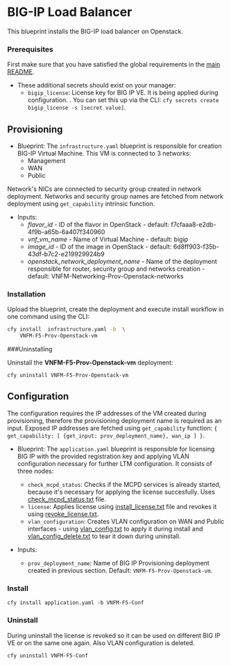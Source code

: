 # BIG-IP Load Balancer

This blueprint installs the BIG-IP load balancer on Openstack.

### Prerequisites

First make sure that you have satisfied the global requirements in the [main README](../README.md).

* These additional secrets should exist on your manager:
  * `bigip_license`: License key for BIG IP VE. It is being applied during configuration. . You can set this up via the CLI: `cfy secrets create bigip_license -s [secret value]`.

## Provisioning

* Blueprint: The `infrastructure.yaml` blueprint is responsible for creation BIG-IP Virtual Machine. This VM is connected to 3 networks:
  * Management
  * WAN
  * Public

Network's NICs are connected to security group created in network deployment.
Networks and security group names are fetched from network deployment using `get_capability` intrinsic function.

* Inputs:
  * *flavor_id* - ID of the flavor in OpenStack - default: f7cfaaa8-e2db-4f9b-a65b-6a407f340960
  * *vnf_vm_name* - Name of Virtual Machine - default: bigip
  * *image_id* - ID of the image in OpenStack - default: 6d8ff903-f35b-43df-b7c2-e219929924b9
  * *openstack_network_deployment_name* - Name of the deployment responsible for router, security group and networks creation -
      default: VNFM-Networking-Prov-Openstack-networks

### Installation

Upload the blueprint, create the deployment and execute install workflow in one command using the CLI:

```bash
cfy install  infrastructure.yaml -b  \
    VNFM-F5-Prov-Openstack-vm
```

###Uninstalling

Uninstall the **VNFM-F5-Prov-Openstack-vm** deployment:

```
cfy uninstall VNFM-F5-Prov-Openstack-vm
```

## Configuration

The configuration requires the IP addresses of the VM created during provisioning, therefore the provisioning deployment name is required as an input. Exposed IP addresses are fetched using `get_capability` function: `{ get_capability: [ {get_input: prov_deployment_name}, wan_ip ] }`.

* Blueprint: The `application.yaml` blueprint is responsible for licensing BIG IP with the provided registration key and applying VLAN configuration necessary for further LTM configuration. It consists of three nodes:
  * `check_mcpd_status`: Checks if the MCPD services is already started, because it's necessary for applying the license succesfully.
  Uses [check_mcpd_status.txt](Resources/templates/check_mcpd_status.txt) file.
  * `license`: Applies license using [install_license.txt](Resources/templates/install_license.txt) file and revokes it using [revoke_license.txt](Resources/templates/revoke_license.txt).
  * `vlan_configuration`: Creates VLAN configuration on WAN and Public interfaces - using [vlan_config.txt](Resources/templates/vlan_config.txt) to apply it during install and [vlan_config_delete.txt](Resources/templates/vlan_config_delete.txt) to tear it down during uninstall.

* Inputs:
  * `prov_deployment_name`: Name of BIG IP Provisioning deployment created in previous section. Default: `VNFM-F5-Prov-Openstack-vm`.


### Install

`cfy install application.yaml -b VNFM-F5-Conf`

### Uninstall

During uninstall the license is revoked so it can be used on different BIG IP VE or on the same one again. Also VLAN configuration is deleted.

`cfy uninstall VNFM-F5-Conf`
